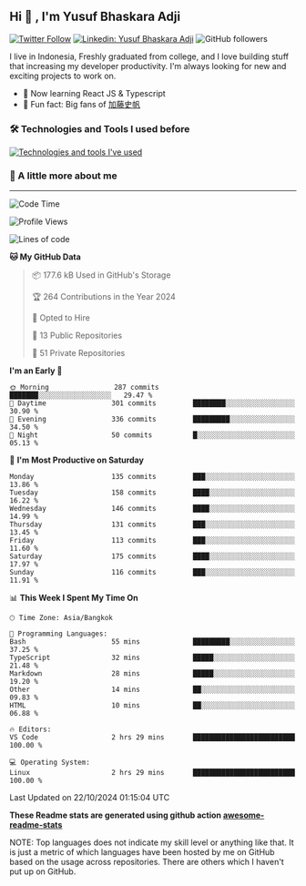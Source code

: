 ## Hi 👋 , I'm Yusuf Bhaskara Adji

[![Twitter Follow](https://img.shields.io/twitter/follow/frelein_asli?label=Follow)](https://twitter.com/intent/follow?screen_name=frelein_asli)
[![Linkedin: Yusuf Bhaskara Adji](https://img.shields.io/badge/-yusufadji-blue?style=flat-square&logo=Linkedin&logoColor=white&link=https://www.linkedin.com/in/yusuf-bhaskara-adji/)](https://www.linkedin.com/in/yusuf-bhaskara-adji/)
![GitHub followers](https://img.shields.io/github/followers/yusufadji?label=Follow&style=social)

I live in Indonesia, Freshly graduated from college, and I love building stuff that increasing my developer productivity. I'm always looking for new and exciting projects to work on.

- 🌱 Now learning React JS & Typescript
- 🐻 Fun fact: Big fans of [加藤史帆](https://www.instagram.com/katoshi.official/)

### 🛠️ Technologies and Tools I used before

[![Technologies and tools I've used](https://skillicons.dev/icons?i=html,css,js,ts,php,python,kotlin,tailwind,bootstrap,next,express,sequelize,mysql,prisma,firebase,vercel,vscode,androidstudio,bash,git,postman,figma,docker,linux&perline=12)](#)

### 🐣 A little more about me

---

<!--START_SECTION:waka-->
![Code Time](http://img.shields.io/badge/Code%20Time-1%2C107%20hrs%2028%20mins-blue)

![Profile Views](http://img.shields.io/badge/Profile%20Views-0-blue)

![Lines of code](https://img.shields.io/badge/From%20Hello%20World%20I%27ve%20Written-673.9%20thousand%20lines%20of%20code-blue)

**🐱 My GitHub Data** 

> 📦 177.6 kB Used in GitHub's Storage 
 > 
> 🏆 264 Contributions in the Year 2024
 > 
> 💼 Opted to Hire
 > 
> 📜 13 Public Repositories 
 > 
> 🔑 51 Private Repositories 
 > 
**I'm an Early 🐤** 

```text
🌞 Morning                287 commits         ███████░░░░░░░░░░░░░░░░░░   29.47 % 
🌆 Daytime                301 commits         ████████░░░░░░░░░░░░░░░░░   30.90 % 
🌃 Evening                336 commits         █████████░░░░░░░░░░░░░░░░   34.50 % 
🌙 Night                  50 commits          █░░░░░░░░░░░░░░░░░░░░░░░░   05.13 % 
```
📅 **I'm Most Productive on Saturday** 

```text
Monday                   135 commits         ███░░░░░░░░░░░░░░░░░░░░░░   13.86 % 
Tuesday                  158 commits         ████░░░░░░░░░░░░░░░░░░░░░   16.22 % 
Wednesday                146 commits         ████░░░░░░░░░░░░░░░░░░░░░   14.99 % 
Thursday                 131 commits         ███░░░░░░░░░░░░░░░░░░░░░░   13.45 % 
Friday                   113 commits         ███░░░░░░░░░░░░░░░░░░░░░░   11.60 % 
Saturday                 175 commits         ████░░░░░░░░░░░░░░░░░░░░░   17.97 % 
Sunday                   116 commits         ███░░░░░░░░░░░░░░░░░░░░░░   11.91 % 
```


📊 **This Week I Spent My Time On** 

```text
🕑︎ Time Zone: Asia/Bangkok

💬 Programming Languages: 
Bash                     55 mins             █████████░░░░░░░░░░░░░░░░   37.25 % 
TypeScript               32 mins             █████░░░░░░░░░░░░░░░░░░░░   21.48 % 
Markdown                 28 mins             █████░░░░░░░░░░░░░░░░░░░░   19.20 % 
Other                    14 mins             ██░░░░░░░░░░░░░░░░░░░░░░░   09.83 % 
HTML                     10 mins             ██░░░░░░░░░░░░░░░░░░░░░░░   06.88 % 

🔥 Editors: 
VS Code                  2 hrs 29 mins       █████████████████████████   100.00 % 

💻 Operating System: 
Linux                    2 hrs 29 mins       █████████████████████████   100.00 % 
```


 Last Updated on 22/10/2024 01:15:04 UTC
<!--END_SECTION:waka-->

**These Readme stats are generated using github action [awesome-readme-stats](https://github.com/anmol098/waka-readme-stats)**

NOTE: Top languages does not indicate my skill level or anything like that. It is just a metric of which languages have been hosted by me on GitHub based on the usage across repositories. There are others which I haven't put up on GitHub.
